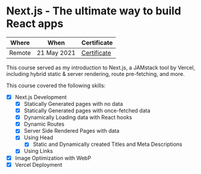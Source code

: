 # Next.js - The ultimate way to build React apps

| Where | When | Certificate |
| ----- | ---- | ----------- |
| Remote | 21 May 2021 | [Certificate](https://www.educative.io/verify-certificate/OZwK42rwEGMswGrD4yv8Z3FWLlJgzQRxKUB) |

This course served as my introduction to Next.js, a JAMstack tool by Vercel, including hybrid static & server rendering, route pre-fetching, and more.

This course covered the following skills:
 - [x] Next.js Development
   - [x] Statically Generated pages with no data
   - [x] Statically Generated pages with once-fetched data
   - [x] Dynamically Loading data with React hooks
   - [x] Dynamic Routes
   - [x] Server Side Rendered Pages with data
   - [x] Using Head
     - [x] Static and Dynamically created Titles and Meta Descriptions
   - [x] Using Links
 - [x] Image Optimization with WebP
 - [x] Vercel Deployment